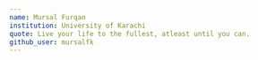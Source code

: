 ```yaml
---
name: Mursal Furqan
institution: University of Karachi
quote: Live your life to the fullest, atleast until you can.
github_user: mursalfk
---
```

